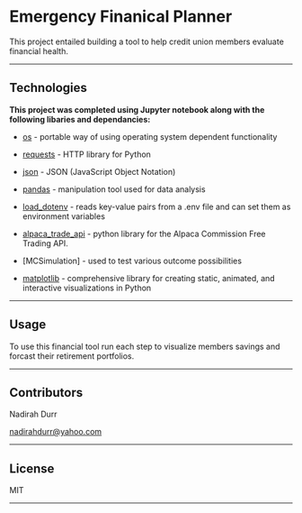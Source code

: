 # Emergency Finanical Planner

This project entailed building a tool to help credit union members evaluate financial health. 

---

## Technologies

**This project was completed using Jupyter notebook along with the following libaries and dependancies:**

* [os](https://docs.python.org/3/library/os.html) - portable way of using operating system dependent functionality

* [requests](https://docs.python-requests.org/en/latest/) - HTTP library for Python

* [json](https://docs.python.org/3/library/json.html) - JSON (JavaScript Object Notation)

* [pandas](https://pandas.pydata.org/) - manipulation tool used for data analysis 

* [load_dotenv](https://pypi.org/project/python-dotenv/) - reads key-value pairs from a .env file and can set them as environment variables

* [alpaca_trade_api](https://pythonrepo.com/repo/alpacahq-alpaca-trade-api-python-python-third-party-apis-wrappers) - python library for the Alpaca Commission Free Trading API.

* [MCSimulation] - used to test various outcome possibilities

* [matplotlib](https://matplotlib.org/) - comprehensive library for creating static, animated, and interactive visualizations in Python


---

## Usage

To use this financial tool run each step to visualize members savings and forcast their retirement portfolios.

---

## Contributors

Nadirah Durr

nadirahdurr@yahoo.com

---

## License

MIT

---



